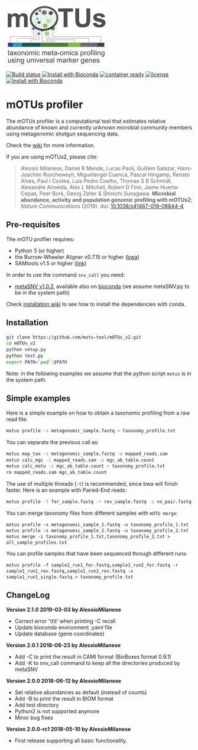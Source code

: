 ![alt text](motu_logo.png)

[![Build status](https://ci.appveyor.com/api/projects/status/0x4veuuoabm6018v/branch/master?svg=true)](https://ci.appveyor.com/project/AlessioMilanese/motus-v2/branch/master)
[![Install with Bioconda](https://anaconda.org/bioconda/motus/badges/installer/conda.svg)](https://anaconda.org/bioconda/motus)
[![container ready](https://quay.io/repository/biocontainers/motus/status)](https://quay.io/repository/biocontainers/motus)
[![license](https://anaconda.org/bioconda/motus/badges/license.svg)](https://github.com/motu-tool/mOTUs_v2/blob/master/LICENSE)
[![Install with Bioconda](https://img.shields.io/conda/dn/bioconda/motus.svg?style=flat)](https://anaconda.org/bioconda/motus)


mOTUs profiler
========

The mOTUs profiler is a computational tool that estimates relative abundance of known and currently unknown microbial community members using metagenomic shotgun sequencing data.

Check the [wiki](https://github.com/motu-tool/mOTUs_v2/wiki) for more information.

If you are using mOTUs2, please cite:

> Alessio Milanese, Daniel R Mende, Lucas Paoli, Guillem Salazar, Hans-Joachim Ruscheweyh, Miguelangel Cuenca,
> Pascal Hingamp, Renato Alves, Paul I Costea, Luis Pedro Coelho, Thomas S B Schmidt,
> Alexandre Almeida, Alex L Mitchell, Robert D Finn, Jaime Huerta-Cepas,
> Peer Bork, Georg Zeller & Shinichi Sunagawa.
> **Microbial abundance, activity and population genomic profiling with mOTUs2**; _Nature Communications_ (2019).
> doi: [10.1038/s41467-019-08844-4](https://doi.org/10.1038/s41467-019-08844-4)


Pre-requisites
--------------

The mOTU profiler requires:
* Python 3 (or higher)
* the Burrow-Wheeler Aligner v0.7.15 or higher ([bwa](https://github.com/lh3/bwa))
* SAMtools v1.5 or higher ([link](http://www.htslib.org/download/))

In order to use the command ```snv_call``` you need:
* [metaSNV v1.0.3](https://git.embl.de/costea/metaSNV), available also on [bioconda](https://anaconda.org/bioconda/metasnv) (we assume metaSNV.py to be in the system path)

Check [installation wiki](https://github.com/motu-tool/mOTUs_v2/wiki/Installation) to see how to install the dependencies with conda.

Installation
--------------
```bash
git clone https://github.com/motu-tool/mOTUs_v2.git
cd mOTUs_v2
python setup.py
python test.py
export PATH=`pwd`:$PATH
```

Note: in the following examples we assume that the python script ```motus``` is in the system path.


Simple examples
--------------
Here is a simple example on how to obtain a taxonomic profiling from a raw read file:

```bash
motus profile -s metagenomic_sample.fastq > taxonomy_profile.txt
```

You can separate the previous call as:
```bash
motus map_tax -s metagenomic_sample.fastq -o mapped_reads.sam
motus calc_mgc -i mapped_reads.sam -o mgc_ab_table.count
motus calc_motu -i mgc_ab_table.count > taxonomy_profile.txt
rm mapped_reads.sam mgc_ab_table.count
```


The use of multiple threads (`-t`) is recommended, since bwa will finish faster. Here is an example with Paired-End reads:

```bash
motus profile -f for_sample.fastq -r rev_sample.fastq -s no_pair.fastq -t 6 > taxonomy_profile.txt
```

You can merge taxonomy files from different samples with `mOTU merge`:

```shell
motus profile -s metagenomic_sample_1.fastq -o taxonomy_profile_1.txt
motus profile -s metagenomic_sample_2.fastq -o taxonomy_profile_2.txt
motus merge -i taxonomy_profile_1.txt,taxonomy_profile_2.txt > all_sample_profiles.txt
```

You can profile samples that have been sequenced through different runs:
```shell
motus profile -f sample1_run1_for.fastq,sample1_run2_for.fastq -r sample1_run1_rev.fastq,sample1_run2_rev.fastq -s sample1_run1_single.fastq > taxonomy_profile.txt
```

ChangeLog
--------------
**Version 2.1.0 2019-03-03 by AlessioMilanese**
* Correct error \'\t\t\' when printing -C recall
* Update bioconda environment .yaml file
* Update database (gene coordinates)

**Version 2.0.1 2018-08-23 by AlessioMilanese**
* Add -C to print the result in CAMI format (BioBoxes format 0.9.1)
* Add -K to snv_call command to keep all the directories produced by metaSNV

**Version 2.0.0 2018-06-12 by AlessioMilanese**
* Set relative abundances as default (instead of counts)
* Add -B to print the result in BIOM format
* Add test directory
* Python2 is not supported anymore
* Minor bug fixes

**Version 2.0.0-rc1 2018-05-10 by AlessioMilanese**
* First release supporting all basic functionality.
